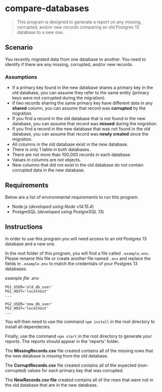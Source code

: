 # compare-databases

> This program is designed to generate a report on any missing, corrupted, and/or new records comparing an old Postgres 13 database to a new one.

## Scenario

You recently migrated data from one database to another. You need to identify if there are any missing, corrupted, and/or new records.

### Assumptions

- If a primary key found in the new database shares a primary key in the old database, you can assume they refer to the same entity (primary keys were not corrupted during the migration).
- If two records sharing the same primary key have different data in any **shared** column, you can assume that record was **corrupted** by the migration.
- If you find a record in the old database that is not found in the new database, you can assume that record was **missed** during the migration.
- If you find a record in the new database that was not found in the old database, you can assume that record was **newly created** since the migration.
- All columns in the old database exist in the new database.
- There is only 1 table in both databases.
- There are not more than 100,000 records in each database.
- Values in columns are not objects.
- New columns that did not exist in the old database do not contain corrupted data in the new database.

## Requirements

Below are a list of environmental requirements to run this program.

- Node.js (*developed using Node v14.15.4*)
- PostgreSQL (*developed using PostgreSQL 13*)

## Instructions

In order to use this program you will need access to an old Postgres 13 database and a new one.

In the root folder of this program, you will find a file called `.example.env`. Please rename this file or create another file named `.env` and replace the fields in `.example.env` to match the credentials of your Postgres 13 databases.

*example file .env*
```
PG1_USER='old_db_user'
PG1_HOST='localhost'
...

PG2_USER='new_db_user'
PG2_HOST='localhost'
...
```

You will then need to use the command `npm install` in the root directory to install all dependecies.

Finally, use the command `npm start` in the root directory to generate your reports. The reports should appear in the 'reports' folder.



The **MissingRecords.csv** file created contains all of the missing rows that the new database is missing from the old database.

The **CorruptRecords.csv** file created contains all of the expected (non-corrupted) values for each primary key that was corrupted.

The **NewRecords.csv file** created contains all of the rows that were not in the old database that are in the new database.
